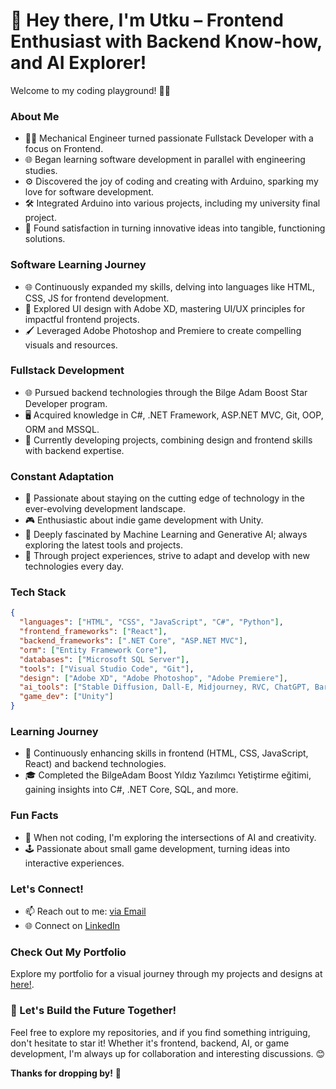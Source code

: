 # 👋 Hey there, I'm Utku – Frontend Enthusiast with Backend Know-how, and AI Explorer!

Welcome to my coding playground! 🚀✨

### About Me
- 👨‍🔧 Mechanical Engineer turned passionate Fullstack Developer with a focus on Frontend.
- 🌐 Began learning software development in parallel with engineering studies.
- ⚙️ Discovered the joy of coding and creating with Arduino, sparking my love for software development.
- 🛠 Integrated Arduino into various projects, including my university final project.
- 🚀 Found satisfaction in turning innovative ideas into tangible, functioning solutions.

### Software Learning Journey
- 🌐 Continuously expanded my skills, delving into languages like HTML, CSS, JS for frontend development.
- 🎨 Explored UI design with Adobe XD, mastering UI/UX principles for impactful frontend projects.
- 🖌 Leveraged Adobe Photoshop and Premiere to create compelling visuals and resources.
  
### Fullstack Development
- 🌐 Pursued backend technologies through the Bilge Adam Boost Star Developer program.
- 🖥 Acquired knowledge in C#, .NET Framework, ASP.NET MVC, Git, OOP, ORM and MSSQL.
- 🚀 Currently developing projects, combining design and frontend skills with backend expertise.
  
### Constant Adaptation
- 🚀 Passionate about staying on the cutting edge of technology in the ever-evolving development landscape.
- 🎮 Enthusiastic about indie game development with Unity.
- 🤖 Deeply fascinated by Machine Learning and Generative AI; always exploring the latest tools and projects.
- 🧠 Through project experiences, strive to adapt and develop with new technologies every day.

### Tech Stack
```json
{
  "languages": ["HTML", "CSS", "JavaScript", "C#", "Python"],
  "frontend_frameworks": ["React"],
  "backend_frameworks": [".NET Core", "ASP.NET MVC"],
  "orm": ["Entity Framework Core"],
  "databases": ["Microsoft SQL Server"],
  "tools": ["Visual Studio Code", "Git"],
  "design": ["Adobe XD", "Adobe Photoshop", "Adobe Premiere"],
  "ai_tools": ["Stable Diffusion, Dall-E, Midjourney, RVC, ChatGPT, Bard, XTTS"],
  "game_dev": ["Unity"]
}
```

### Learning Journey
- 🚀 Continuously enhancing skills in frontend (HTML, CSS, JavaScript, React) and backend technologies.
- 🎓 Completed the BilgeAdam Boost Yıldız Yazılımcı Yetiştirme eğitimi, gaining insights into C#, .NET Core, SQL, and more.

### Fun Facts
- 🌌 When not coding, I'm exploring the intersections of AI and creativity.
- 🕹️ Passionate about small game development, turning ideas into interactive experiences.

### Let's Connect!
- 📫 Reach out to me: [via Email](mailto:utkuulu01@gmail.com)
- 🌐 Connect on [LinkedIn](https://www.linkedin.com/in/utkuulu/)

### Check Out My Portfolio
Explore my portfolio for a visual journey through my projects and designs at [here!](http://uxu.epizy.com/sites/iPortfolio/index.html).

### 🚀 Let's Build the Future Together!

Feel free to explore my repositories, and if you find something intriguing, don't hesitate to star it! Whether it's frontend, backend, AI, or game development, I'm always up for collaboration and interesting discussions. 😊

**Thanks for dropping by!** 👋

<!---
uluutku/uluutku is a ✨ special ✨ repository because its `README.md` (this file) appears on your GitHub profile.
You can click the Preview link to take a look at your changes.
--->
